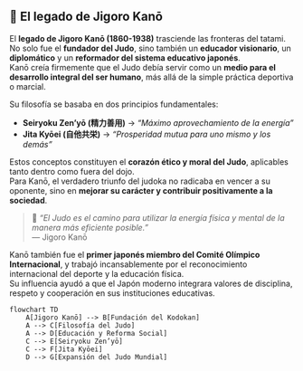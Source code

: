 ## 🧠 El legado de Jigoro Kanō

El **legado de Jigoro Kanō (1860-1938)** trasciende las fronteras del tatami.  
No solo fue el **fundador del Judo**, sino también un **educador visionario**, un **diplomático** y un **reformador del sistema educativo japonés**.  
Kanō creía firmemente que el Judo debía servir como un **medio para el desarrollo integral del ser humano**, más allá de la simple práctica deportiva o marcial.

Su filosofía se basaba en dos principios fundamentales:

- **Seiryoku Zen’yō (精力善用)** → *“Máximo aprovechamiento de la energía”*  
- **Jita Kyōei (自他共栄)** → *“Prosperidad mutua para uno mismo y los demás”*  

Estos conceptos constituyen el **corazón ético y moral del Judo**, aplicables tanto dentro como fuera del dojo.  
Para Kanō, el verdadero triunfo del judoka no radicaba en vencer a su oponente, sino en **mejorar su carácter y contribuir positivamente a la sociedad**.

> 💬 *“El Judo es el camino para utilizar la energía física y mental de la manera más eficiente posible.”*  
> — Jigoro Kanō

Kanō también fue el **primer japonés miembro del Comité Olímpico Internacional**, y trabajó incansablemente por el reconocimiento internacional del deporte y la educación física.  
Su influencia ayudó a que el Japón moderno integrara valores de disciplina, respeto y cooperación en sus instituciones educativas.

```mermaid
flowchart TD
    A[Jigoro Kanō] --> B[Fundación del Kodokan]
    A --> C[Filosofía del Judo]
    A --> D[Educación y Reforma Social]
    C --> E[Seiryoku Zen’yō]
    C --> F[Jita Kyōei]
    D --> G[Expansión del Judo Mundial]
